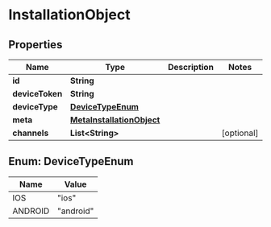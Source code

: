 
# InstallationObject

## Properties
Name | Type | Description | Notes
------------ | ------------- | ------------- | -------------
**id** | **String** |  | 
**deviceToken** | **String** |  | 
**deviceType** | [**DeviceTypeEnum**](#DeviceTypeEnum) |  | 
**meta** | [**MetaInstallationObject**](MetaInstallationObject.md) |  | 
**channels** | **List&lt;String&gt;** |  |  [optional]


<a name="DeviceTypeEnum"></a>
## Enum: DeviceTypeEnum
Name | Value
---- | -----
IOS | &quot;ios&quot;
ANDROID | &quot;android&quot;



